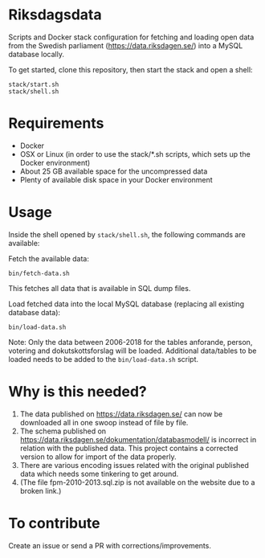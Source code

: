 Riksdagsdata
============

Scripts and Docker stack configuration for fetching and loading open data from the Swedish parliament (https://data.riksdagen.se/) into a MySQL database locally.

To get started, clone this repository, then start the stack and open a shell:

```
stack/start.sh
stack/shell.sh
```

# Requirements

* Docker
* OSX or Linux (in order to use the stack/*.sh scripts, which sets up the Docker environment)
* About 25 GB available space for the uncompressed data
* Plenty of available disk space in your Docker environment

# Usage

Inside the shell opened by `stack/shell.sh`, the following commands are available:

Fetch the available data:

```
bin/fetch-data.sh
```

This fetches all data that is available in SQL dump files.

Load fetched data into the local MySQL database (replacing all existing database data):

```
bin/load-data.sh
```

Note: Only the data between 2006-2018 for the tables anforande, person, votering and dokutskottsforslag will be loaded. Additional data/tables to be loaded needs to be added to the `bin/load-data.sh` script.

# Why is this needed?

1. The data published on https://data.riksdagen.se/ can now be downloaded all in one swoop instead of file by file.
2. The schema published on https://data.riksdagen.se/dokumentation/databasmodell/ is incorrect in relation with the published data. This project contains a corrected version to allow for import of the data properly.
3. There are various encoding issues related with the original published data which needs some tinkering to get around.
4. (The file fpm-2010-2013.sql.zip is not available on the website due to a broken link.)

# To contribute

Create an issue or send a PR with corrections/improvements.
